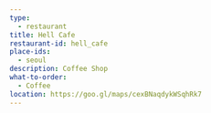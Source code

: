 ```yaml
---
type: 
  - restaurant
title: Hell Cafe
restaurant-id: hell_cafe
place-ids:
  - seoul
description: Coffee Shop
what-to-order:
  - Coffee
location: https://goo.gl/maps/cexBNaqdykWSqhRk7
---
```

